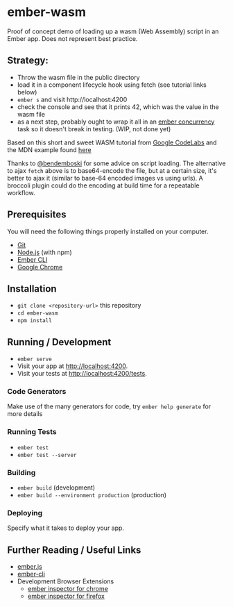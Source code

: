 # ember-wasm

Proof of concept demo of loading up a wasm (Web Assembly) script in an Ember app. Does not represent best practice.

## Strategy:
- Throw the wasm file in the public directory
- load it in a component lifecycle hook using fetch (see tutorial links below)
- `ember s` and visit http://localhost:4200
- check the console and see that it prints 42, which was the value in the wasm file
- as a next step, probably ought to wrap it all in an [ember concurrency](https://ember-concurrency.com/)
task so it doesn't break in testing. (WIP, not done yet)

Based on this short and sweet WASM tutorial from [Google CodeLabs](https://codelabs.developers.google.com/codelabs/web-assembly-intro/index.html?index=..%2F..%2Findex#3) and the MDN example found [here](https://developer.mozilla.org/en-US/docs/WebAssembly/Using_the_JavaScript_API)

Thanks to [@bendemboski](https://github.com/bendemboski) for some advice on script loading.
The alternative to ajax `fetch` above is to base64-encode the file, but at a certain size,
it's better to ajax it (similar to base-64 encoded images vs using urls). A broccoli
plugin could do the encoding at build time for a repeatable workflow.

## Prerequisites

You will need the following things properly installed on your computer.

* [Git](https://git-scm.com/)
* [Node.js](https://nodejs.org/) (with npm)
* [Ember CLI](https://ember-cli.com/)
* [Google Chrome](https://google.com/chrome/)

## Installation

* `git clone <repository-url>` this repository
* `cd ember-wasm`
* `npm install`

## Running / Development

* `ember serve`
* Visit your app at [http://localhost:4200](http://localhost:4200).
* Visit your tests at [http://localhost:4200/tests](http://localhost:4200/tests).

### Code Generators

Make use of the many generators for code, try `ember help generate` for more details

### Running Tests

* `ember test`
* `ember test --server`

### Building

* `ember build` (development)
* `ember build --environment production` (production)

### Deploying

Specify what it takes to deploy your app.

## Further Reading / Useful Links

* [ember.js](https://emberjs.com/)
* [ember-cli](https://ember-cli.com/)
* Development Browser Extensions
  * [ember inspector for chrome](https://chrome.google.com/webstore/detail/ember-inspector/bmdblncegkenkacieihfhpjfppoconhi)
  * [ember inspector for firefox](https://addons.mozilla.org/en-US/firefox/addon/ember-inspector/)
